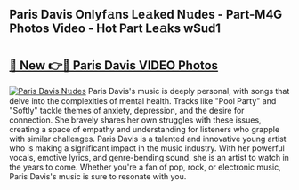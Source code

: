 ## Paris Davis Onlyf𝚊ns Le𝚊ked N𝚞des - Part-M4G Photos Video - Hot Part Le𝚊ks wSud1

# <h2><a href="http://ab70503.deff.icu/?id=Paris+Davis">🔗 New 👉🔴 Paris Davis VIDEO Photos</a></h2>

[![Paris Davis N𝚞des](https://i.imgur.com/rIISA9y.gif)](http://ab70503.deff.icu/?id=Paris+Davis)
Paris Davis's music is deeply personal, with songs that delve into the complexities of mental health. Tracks like "Pool Party" and "Softly" tackle themes of anxiety, depression, and the desire for connection. She bravely shares her own struggles with these issues, creating a space of empathy and understanding for listeners who grapple with similar challenges. Paris Davis is a talented and innovative young artist who is making a significant impact in the music industry. With her powerful vocals, emotive lyrics, and genre-bending sound, she is an artist to watch in the years to come. Whether you're a fan of pop, rock, or electronic music, Paris Davis's music is sure to resonate with you.
